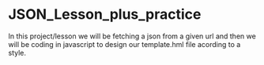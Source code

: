# JSON_Lesson_plus_practice
In this project/lesson we will be fetching a json from a given url and then we will be coding in javascript to design our template.hml file acording to a style.